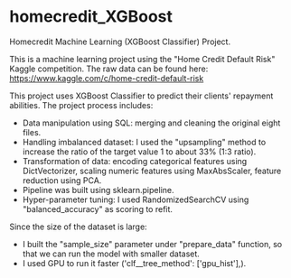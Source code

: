 # homecredit_XGBoost
Homecredit Machine Learning (XGBoost Classifier) Project.

This is a machine learning project using the "Home Credit Default Risk" Kaggle competition. The raw data can be found here: https://www.kaggle.com/c/home-credit-default-risk

This project uses XGBoost Classifier to predict their clients' repayment abilities. The project process includes:
* Data manipulation using SQL: merging and cleaning the original eight files.
* Handling imbalanced dataset: I used the "upsampling" method to increase the ratio of the target value 1 to about 33% (1:3 ratio).
* Transformation of data: encoding categorical features using DictVectorizer, scaling numeric features using MaxAbsScaler, feature reduction using PCA.
* Pipeline was built using sklearn.pipeline.
* Hyper-parameter tuning: I used RandomizedSearchCV using "balanced_accuracy" as scoring to refit.

Since the size of the dataset is large:
* I built the "sample_size" parameter under "prepare_data" function, so that we can run the model with smaller dataset.
* I used GPU to run it faster ('clf__tree_method': ['gpu_hist'],).
